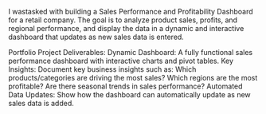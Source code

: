 I wastasked with building a Sales Performance and Profitability Dashboard for a retail company. The goal is to analyze product sales, profits, and regional performance, and display the data in a dynamic and interactive dashboard that updates as new sales data is entered.

Portfolio Project Deliverables:
Dynamic Dashboard: A fully functional sales performance dashboard with interactive charts and pivot tables.
Key Insights: Document key business insights such as:
Which products/categories are driving the most sales?
Which regions are the most profitable?
Are there seasonal trends in sales performance?
Automated Data Updates: Show how the dashboard can automatically update as new sales data is added.
